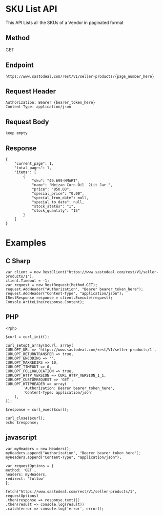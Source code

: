 # SKU List API

This API Lists all the SKUs of a Vendor in paginated format

## Method
GET

## Endpoint
    https://www.sastodeal.com/rest/V1/seller-products/{page_number_here}

## Request Header
    Authorization: Bearer {bearer_token_here}
    Content-Type: application/json

## Request Body
    keep empty

## Response
    {
        "current_page": 1,
        "total_pages": 1,
        "items": [
            {
                "sku": "49.699-MMART",
                "name": "Meizan Corn Oil  2Lit Jar ",
                "price": "850.00",
                "special_price": "0.00",
                "special_from_date": null,
                "special_to_date": null,
                "stock_status": "1",
                "stock_quantity": "15"
            }
        ]
    }

# Examples
## C Sharp
    var client = new RestClient("https://www.sastodeal.com/rest/V1/seller-products/1");
    client.Timeout = -1;
    var request = new RestRequest(Method.GET);
    request.AddHeader("Authorization", "Bearer bearer_token_here");
    request.AddHeader("Content-Type", "application/json");
    IRestResponse response = client.Execute(request);
    Console.WriteLine(response.Content);

## PHP
    <?php

    $curl = curl_init();

    curl_setopt_array($curl, array(
    CURLOPT_URL => 'https://www.sastodeal.com/rest/V1/seller-products/1',
    CURLOPT_RETURNTRANSFER => true,
    CURLOPT_ENCODING => '',
    CURLOPT_MAXREDIRS => 10,
    CURLOPT_TIMEOUT => 0,
    CURLOPT_FOLLOWLOCATION => true,
    CURLOPT_HTTP_VERSION => CURL_HTTP_VERSION_1_1,
    CURLOPT_CUSTOMREQUEST => 'GET',
    CURLOPT_HTTPHEADER => array(
            'Authorization: Bearer bearer_token_here',
            'Content-Type: application/json'
        ),
    ));

    $response = curl_exec($curl);

    curl_close($curl);
    echo $response;


## javascript
    var myHeaders = new Headers();
    myHeaders.append("Authorization", "Bearer bearer_token_here");
    myHeaders.append("Content-Type", "application/json");

    var requestOptions = {
    method: 'GET',
    headers: myHeaders,
    redirect: 'follow'
    };

    fetch("https://www.sastodeal.com/rest/V1/seller-products/1", requestOptions)
    .then(response => response.text())
    .then(result => console.log(result))
    .catch(error => console.log('error', error));
